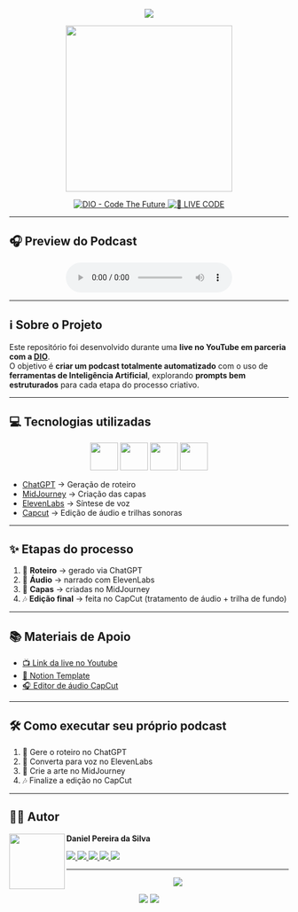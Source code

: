 <!-- Banner -->
<p align="center">
  <img src="https://capsule-render.vercel.app/api?type=waving&color=gradient&height=200&section=header&text=🎙️+Podcast+Gerado+por+I.A.s&fontSize=40&fontAlignY=35&animation=twinkling" />
</p>

<p align="center"> 
  <img src="./assets/cover.png" width="300" />
</p>

<p align="center"> 
  <a href="https://dio.me/">
    <img src="https://img.shields.io/badge/DIO-Code_The_Future-28DA77?style=for-the-badge&logo=youtube&logoColor=white" alt="DIO - Code The Future">
  </a>
  <a href="https://dio.me/">
    <img src="https://img.shields.io/badge/🔴_LIVE_CODE-FF5E72?style=for-the-badge" alt="🔴 LIVE CODE">
  </a>
</p>

---

## 🎧 Preview do Podcast  

<div align="center"> 
  <audio src="output/podcast_editado.MP3" controls title="Podcast editado"></audio> 
</div>

---

## ℹ️ Sobre o Projeto  

Este repositório foi desenvolvido durante uma **live no YouTube em parceria com a [DIO](https://dio.me)**.  
O objetivo é **criar um podcast totalmente automatizado** com o uso de **ferramentas de Inteligência Artificial**, explorando **prompts bem estruturados** para cada etapa do processo criativo.  

---

## 💻 Tecnologias utilizadas  

<p align="center">
  <img src="https://skillicons.dev/icons?i=python" width="50"/> 
  <img src="https://skillicons.dev/icons?i=github" width="50"/> 
  <img src="https://skillicons.dev/icons?i=ai" width="50"/> 
  <img src="https://skillicons.dev/icons?i=figma" width="50"/> 
</p>

- [ChatGPT](https://chat.openai.com/) → Geração de roteiro  
- [MidJourney](https://www.midjourney.com/app/) → Criação das capas  
- [ElevenLabs](https://beta.elevenlabs.io/) → Síntese de voz  
- [Capcut](https://www.capcut.com/pt-br/) → Edição de áudio e trilhas sonoras  

---

## ✨ Etapas do processo  

1. 🤖 **Roteiro** → gerado via ChatGPT  
2. 🎤 **Áudio** → narrado com ElevenLabs  
3. 🎨 **Capas** → criadas no MidJourney  
4. 🎶 **Edição final** → feita no CapCut (tratamento de áudio + trilha de fundo)  

---

## 📚 Materiais de Apoio  

- [📺 Link da live no Youtube](https://www.youtube.com)  
- [📄 Notion Template](https://helpful-jump-17b.notion.site/PAS-Podcast-AI-Studio-210489e15d7a4a73b743bb159e45d06f?pvs=4)  
- [🎧 Editor de áudio CapCut](https://www.capcut.com/editor)  

---

## 🛠️ Como executar seu próprio podcast  

1. 🤖 Gere o roteiro no ChatGPT  
2. 🎤 Converta para voz no ElevenLabs  
3. 🎨 Crie a arte no MidJourney  
4. 🎶 Finalize a edição no CapCut  

---

## 👨‍💻 Autor  

<p>
  <img align="left" margin="10" width="100" src="https://avatars.githubusercontent.com/u/00000000?v=4" />
</p>

**Daniel Pereira da Silva**  

<p>
  <a href="https://www.instagram.com/dael_p1reira/">
    <img src="https://img.shields.io/badge/Instagram-%23E4405F?style=for-the-badge&logo=instagram&logoColor=white"/>
  </a>
  <a href="https://www.linkedin.com/in/seu-usuario/">
    <img src="https://img.shields.io/badge/LinkedIn-%230077B5?style=for-the-badge&logo=linkedin&logoColor=white"/>
  </a>
  <a href="https://wa.me/5511980311529">
    <img src="https://img.shields.io/badge/WhatsApp-25D366?style=for-the-badge&logo=whatsapp&logoColor=white"/>
  </a>
  <a href="https://www.tiktok.com/@dannpds4">
    <img src="https://img.shields.io/badge/TikTok-%23000000?style=for-the-badge&logo=tiktok&logoColor=white"/>
  </a>
  <a href="https://www.facebook.com/dael.silva.930260/">
    <img src="https://img.shields.io/badge/Facebook-%231877F2?style=for-the-badge&logo=facebook&logoColor=white"/>
  </a>
</p>

---

<!-- Footer -->
<p align="center">
  <img src="https://capsule-render.vercel.app/api?type=waving&color=gradient&height=100&section=footer"/>
</p>



<p>

</p>





<p align="center">
  <img src="https://github-readme-stats.vercel.app/api?username=DanielPds&show_icons=true&theme=tokyonight" />
  <img src="https://github-readme-stats.vercel.app/api/top-langs/?username=DanielPds&layout=compact&theme=tokyonight" />
</p>



